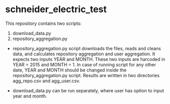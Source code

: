 # schneider_electric_test
This repository contains two scripts:
1. download_data.py
2. repository_aggregation.py

- repository_aggregation.py script downloads the files, reads and cleans data, and calculates repository aggregation
and user aggregation. It expects two inputs YEAR and MONTH. These two inputs are harcoded in YEAR = 2015 and MONTH = 1. 
In case of running script for any other date, YEAR and MONTH should be changed inside the repository_aggregation.py script.
Results are written in two directories agg_repo.csv and agg_user.csv.

- download_data.py can be run separately, where user has option to input year and month.
